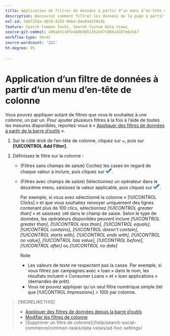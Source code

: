 ```yaml
---
title: Application de filtres de données à partir d’un menu d’en-tête de colonne
description: Découvrez comment filtrer les données de la page à partir du menu d’en-tête de colonne.
exl-id: 508f254a-d859-4155-9bbd-84e0442f01d5
feature: Search Common Tasks, Search Custom Data Views
source-git-commit: a89a6513dfe468b98513b2d47c086a3107e63d47
workflow-type: tm+mt
source-wordcount: '221'
ht-degree: 0%

---
```


# Application d’un filtre de données à partir d’un menu d’en-tête de colonne

<!-- Doesn't include instructions for legacy Portfolios or Reports views -->

Vous pouvez appliquer autant de filtres que vous le souhaitez à une colonne, un par un.<!-- True only for entity names, I think: All filters are joined using the AND operator. --> Pour ajouter plusieurs filtres à la fois à l’aide de toutes les mesures disponibles, reportez-vous à « [Appliquer des filtres de données à partir de la barre d’outils](column-filter-apply-from-toolbar.md) ».

1. Sur le côté droit de l’en-tête de colonne, cliquez sur ![Flèche vers le bas](/help/search-social-commerce/assets/arrow-down-dropdown.png "Flèche vers le bas"), puis sur **[!UICONTROL Add Filter]**.

1. Définissez le filtre sur la colonne :

   * (Filtres sans champs de saisie) Cochez les cases en regard de chaque valeur à inclure, puis cliquez sur ![Mettre à jour le filtre](/help/search-social-commerce/assets/select.png "Ajouter").

   * (Filtres avec champs de saisie) Sélectionnez un opérateur dans le deuxième menu, saisissez la valeur applicable, puis cliquez sur ![Mettre à jour le filtre](/help/search-social-commerce/assets/select.png "Ajouter").

     Par exemple, si vous avez sélectionné la colonne « [!UICONTROL Clicks] » et que vous souhaitez renvoyer uniquement des lignes contenant plus de 100 clics, sélectionnez *[!UICONTROL greater than]* » et saisissez `100` dans le champ de saisie. Selon le type de données, les opérateurs disponibles peuvent inclure *[!UICONTROL greater than]*, *[!UICONTROL less than]*, *[!UICONTROL equals]*, *[!UICONTROL contains]*, *[!UICONTROL doesn't contain]*, *[!UICONTROL starts with]*, *[!UICONTROL ends with]*, *[!UICONTROL no value]*, *[!UICONTROL has value]*, *[!UICONTROL before]*, *[!UICONTROL after]* ou *[!UICONTROL no date]*

     >[!NOTE]
     >
     >* Les valeurs de texte ne respectent pas la casse. Par exemple, si vous filtrez par campagnes avec « loan » dans le nom, les résultats incluent « Consumer Loans » et « loan applications » (demandes de prêt).
     >* Vous ne pouvez appliquer qu&#39;un seul filtre numérique simple (tel que [!UICONTROL Impressions] \> 100) par colonne.

>[!MORELIKETHIS]
>
>* [Appliquer des filtres de données depuis la barre d’outils](/help/search-social-commerce/common-tasks/data-views/ad-hoc-settings/column-filter-apply-from-toolbar.md)
>* [Modifier les filtres de colonne](/help/search-social-commerce/common-tasks/data-views/ad-hoc-settings/column-filter-edit.md)
>* [Supprimer un filtre de colonne]&#x200B;(/help/search-social-commerce/common-tasks/data-views/ad-hoc-settings/
